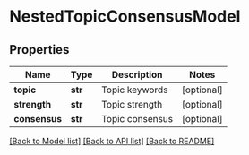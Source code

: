 # NestedTopicConsensusModel

## Properties
Name | Type | Description | Notes
------------ | ------------- | ------------- | -------------
**topic** | **str** | Topic keywords | [optional] 
**strength** | **str** | Topic strength | [optional] 
**consensus** | **str** | Topic consensus | [optional] 

[[Back to Model list]](../README.md#documentation-for-models) [[Back to API list]](../README.md#documentation-for-api-endpoints) [[Back to README]](../README.md)


